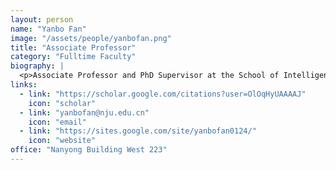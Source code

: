 ```yaml
---
layout: person
name: "Yanbo Fan"
image: "/assets/people/yanbofan.png"
title: "Associate Professor"
category: "Fulltime Faculty"
biography: |
  <p>Associate Professor and PhD Supervisor at the School of Intelligent Science and Technology, Nanjing University. Main research areas are trustworthy generative intelligence, including security of LLMs and AI-Agents, detections of Artificial Intelligence Generated Content (AIGC), digital avatar reconstruction and animation, etc. Previously served as a senior researcher at Tencent AI Lab (2018-2023) and Ant Research (2023-2025), leading teams in conducting cutting-edge research in AI security and multimodal content generation. Graduated with a Ph.D. from the State Key Laboratory of Pattern Recognition, Institute of Automation, Chinese Academy of Sciences in 2018. Visited the University at Albany, State University of New York (2016-2017) as a joint doctoral student. Received bachelor's degree from Hunan University in 2013. Published over 35 papers in CCF-A journals and conferences. Holds 17 authorized invention patents. Served as a area chair for several top-tier conferences, such as ICLR 2025, ICLR 2026, ICME 2025.</p>
links:
  - link: "https://scholar.google.com/citations?user=OlOqHyUAAAAJ"
    icon: "scholar"
  - link: "yanbofan@nju.edu.cn"
    icon: "email"
  - link: "https://sites.google.com/site/yanbofan0124/"
    icon: "website"
office: "Nanyong Building West 223"
---
```

